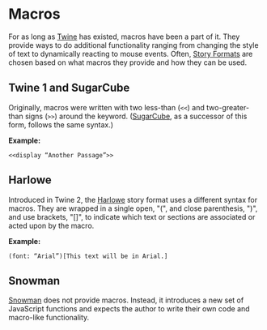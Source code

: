 # Macros

For as long as [Twine](../terms/terms_twine.md) has existed, macros have been a part of it. They provide ways to do additional functionality ranging from changing the style of text to dynamically reacting to mouse events. Often, [Story Formats](../terms/terms_storyformats.md) are chosen based on what macros they provide and how they can be used.

## Twine 1 and SugarCube

Originally, macros were written with two less-than (```<<```) and two-greater-than signs (```>>```) around the keyword. ([SugarCube](../terms/terms_storyformats.md), as a successor of this form, follows the same syntax.)

**Example:**
```
<<display “Another Passage”>>
```

## Harlowe

Introduced in Twine 2, the [Harlowe](../terms/terms_storyformats.md) story format uses a different syntax for macros. They are wrapped in a single open, "(", and close parenthesis, ")", and use brackets, "[]", to indicate which text or sections are associated or acted upon by the macro.

**Example:**
```
(font: “Arial”)[This text will be in Arial.]
```

## Snowman

[Snowman](../terms/terms_storyformats.md) does not provide macros. Instead, it introduces a new set of JavaScript functions and expects the author to write their own code and macro-like functionality. 
